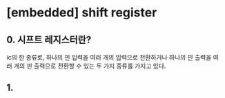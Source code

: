 # [embedded] shift register

## 0. 시프트 레지스터란?
ic의 한 종류로, 하나의 핀 입력을 여러 개의 입력으로 전환하거나 하나의 핀 출력을 여러 개의 핀 출력으로 전환할 수 있는 두 가지 종류를 가지고 있다.


## 1.
